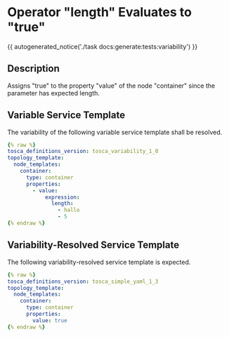 # Operator "length" Evaluates to "true"

{{ autogenerated_notice('./task docs:generate:tests:variability') }}

## Description

Assigns "true" to the property "value" of the node "container" since the parameter has expected length.

## Variable Service Template

The variability of the following variable service template shall be resolved.

```yaml linenums="1"
{% raw %}
tosca_definitions_version: tosca_variability_1_0
topology_template:
  node_templates:
    container:
      type: container
      properties:
        - value:
            expression:
              length:
                - hallo
                - 5
{% endraw %}
```




## Variability-Resolved Service Template

The following variability-resolved service template is expected.

```yaml linenums="1"
{% raw %}
tosca_definitions_version: tosca_simple_yaml_1_3
topology_template:
  node_templates:
    container:
      type: container
      properties:
        value: true
{% endraw %}
```

